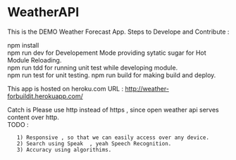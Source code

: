 # WeatherAPI
This is the DEMO Weather Forecast App.
Steps to Develope and Contribute :

npm install                                                       
npm run dev for Developement Mode providing sytatic sugar for Hot Module Reloading.                                       
npm run tdd for running unit test while developing module.                                                         
npm run test for unit testing.
npm run build for making build and deploy.

This app is hosted on heroku.com 
URL : http://weather-forbuildit.herokuapp.com/

Catch is Please use http instead of https , since open weather api serves content over http.                                          
TODO :

       1) Responsive , so that we can easily access over any device.                                                                  
       2) Search using Speak  , yeah Speech Recognition.                                                                                   
       3) Accuracy using algorithims.
